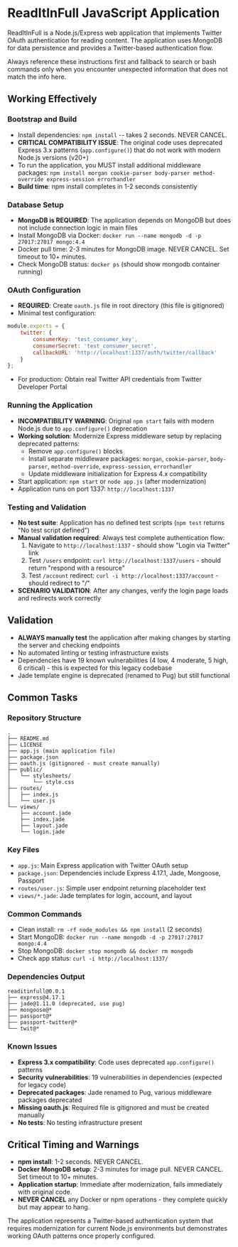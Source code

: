 # ReadItInFull JavaScript Application

ReadItInFull is a Node.js/Express web application that implements Twitter OAuth authentication for reading content. The application uses MongoDB for data persistence and provides a Twitter-based authentication flow.

Always reference these instructions first and fallback to search or bash commands only when you encounter unexpected information that does not match the info here.

## Working Effectively

### Bootstrap and Build
- Install dependencies: `npm install` -- takes 2 seconds. NEVER CANCEL.
- **CRITICAL COMPATIBILITY ISSUE**: The original code uses deprecated Express 3.x patterns (`app.configure()`) that do not work with modern Node.js versions (v20+)
- To run the application, you MUST install additional middleware packages: `npm install morgan cookie-parser body-parser method-override express-session errorhandler`
- **Build time**: npm install completes in 1-2 seconds consistently

### Database Setup
- **MongoDB is REQUIRED**: The application depends on MongoDB but does not include connection logic in main files
- Install MongoDB via Docker: `docker run --name mongodb -d -p 27017:27017 mongo:4.4`
- Docker pull time: 2-3 minutes for MongoDB image. NEVER CANCEL. Set timeout to 10+ minutes.
- Check MongoDB status: `docker ps` (should show mongodb container running)

### OAuth Configuration
- **REQUIRED**: Create `oauth.js` file in root directory (this file is gitignored)
- Minimal test configuration:
```javascript
module.exports = {
    twitter: {
        consumerKey: 'test_consumer_key',
        consumerSecret: 'test_consumer_secret', 
        callbackURL: 'http://localhost:1337/auth/twitter/callback'
    }
};
```
- For production: Obtain real Twitter API credentials from Twitter Developer Portal

### Running the Application
- **INCOMPATIBILITY WARNING**: Original `npm start` fails with modern Node.js due to `app.configure()` deprecation
- **Working solution**: Modernize Express middleware setup by replacing deprecated patterns:
  - Remove `app.configure()` blocks
  - Install separate middleware packages: `morgan`, `cookie-parser`, `body-parser`, `method-override`, `express-session`, `errorhandler`
  - Update middleware initialization for Express 4.x compatibility
- Start application: `npm start` or `node app.js` (after modernization)
- Application runs on port 1337: `http://localhost:1337`

### Testing and Validation
- **No test suite**: Application has no defined test scripts (`npm test` returns "No test script defined")
- **Manual validation required**: Always test complete authentication flow:
  1. Navigate to `http://localhost:1337` - should show "Login via Twitter" link
  2. Test `/users` endpoint: `curl http://localhost:1337/users` - should return "respond with a resource"  
  3. Test `/account` redirect: `curl -i http://localhost:1337/account` - should redirect to "/"
- **SCENARIO VALIDATION**: After any changes, verify the login page loads and redirects work correctly

## Validation
- **ALWAYS manually test** the application after making changes by starting the server and checking endpoints
- No automated linting or testing infrastructure exists
- Dependencies have 19 known vulnerabilities (4 low, 4 moderate, 5 high, 6 critical) - this is expected for this legacy codebase
- Jade template engine is deprecated (renamed to Pug) but still functional

## Common Tasks

### Repository Structure
```
.
├── README.md
├── LICENSE  
├── app.js (main application file)
├── package.json
├── oauth.js (gitignored - must create manually)
├── public/
│   └── stylesheets/
│       └── style.css
├── routes/
│   ├── index.js
│   └── user.js
└── views/
    ├── account.jade
    ├── index.jade
    ├── layout.jade
    └── login.jade
```

### Key Files
- `app.js`: Main Express application with Twitter OAuth setup
- `package.json`: Dependencies include Express 4.17.1, Jade, Mongoose, Passport
- `routes/user.js`: Simple user endpoint returning placeholder text
- `views/*.jade`: Jade templates for login, account, and layout

### Common Commands
- Clean install: `rm -rf node_modules && npm install` (2 seconds)
- Start MongoDB: `docker run --name mongodb -d -p 27017:27017 mongo:4.4`
- Stop MongoDB: `docker stop mongodb && docker rm mongodb`
- Check app status: `curl -i http://localhost:1337/`

### Dependencies Output
```
readitinfull@0.0.1
├── express@4.17.1
├── jade@1.11.0 (deprecated, use pug)
├── mongoose@*
├── passport@*
├── passport-twitter@*
└── twit@*
```

### Known Issues
- **Express 3.x compatibility**: Code uses deprecated `app.configure()` patterns
- **Security vulnerabilities**: 19 vulnerabilities in dependencies (expected for legacy code)
- **Deprecated packages**: Jade renamed to Pug, various middleware packages deprecated
- **Missing oauth.js**: Required file is gitignored and must be created manually
- **No tests**: No testing infrastructure present

## Critical Timing and Warnings
- **npm install**: 1-2 seconds. NEVER CANCEL.
- **Docker MongoDB setup**: 2-3 minutes for image pull. NEVER CANCEL. Set timeout to 10+ minutes.
- **Application startup**: Immediate after modernization, fails immediately with original code.
- **NEVER CANCEL** any Docker or npm operations - they complete quickly but may appear to hang.

The application represents a Twitter-based authentication system that requires modernization for current Node.js environments but demonstrates working OAuth patterns once properly configured.